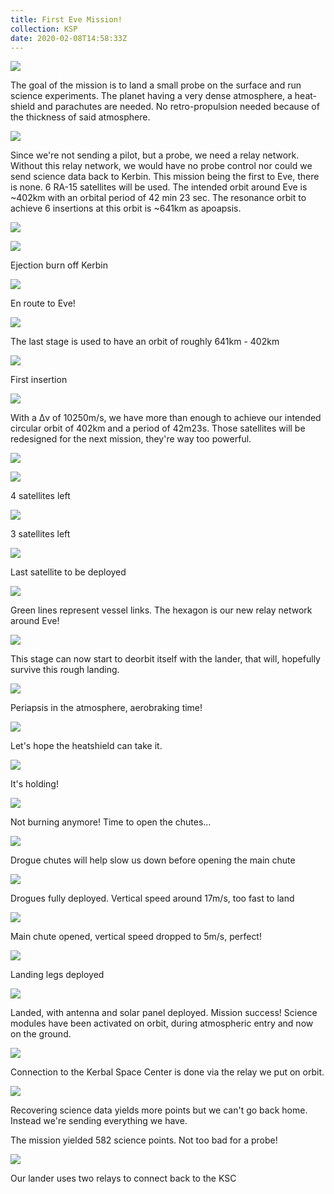 ```yaml
---
title: First Eve Mission!
collection: KSP
date: 2020-02-08T14:58:33Z
---
```



![](/assets/images/KSP/imgur/MNOPFoo%20-%20First%20Eve%20Mission%21/imgur_MNOPFoo_001_iu7inqG.png)

The goal of the mission is to land a small probe on the surface and run science experiments.
The planet having a very dense atmosphere, a heat-shield and parachutes are needed. No retro-propulsion needed because of the thickness of said atmosphere.

![](/assets/images/KSP/imgur/MNOPFoo%20-%20First%20Eve%20Mission%21/imgur_MNOPFoo_002_MWPUKd0.png)

Since we're not sending a pilot, but a probe, we need a relay network. Without this relay network, we would have no probe control nor could we send science data back to Kerbin.
This mission being the first to Eve, there is none. 6 RA-15 satellites will be used.
The intended orbit around Eve is ~402km with an orbital period of 42 min 23 sec.
The resonance orbit to achieve 6 insertions at this orbit is ~641km as apoapsis.

![](/assets/images/KSP/imgur/MNOPFoo%20-%20First%20Eve%20Mission%21/imgur_MNOPFoo_003_GZRAxvZ.png)



![](/assets/images/KSP/imgur/MNOPFoo%20-%20First%20Eve%20Mission%21/imgur_MNOPFoo_004_Dwua7yP.png)

Ejection burn off Kerbin

![](/assets/images/KSP/imgur/MNOPFoo%20-%20First%20Eve%20Mission%21/imgur_MNOPFoo_005_lA4aRGf.png)

En route to Eve!

![](/assets/images/KSP/imgur/MNOPFoo%20-%20First%20Eve%20Mission%21/imgur_MNOPFoo_006_TWl2cVw.png)

The last stage is used to have an orbit of roughly 641km - 402km

![](/assets/images/KSP/imgur/MNOPFoo%20-%20First%20Eve%20Mission%21/imgur_MNOPFoo_007_9Gz64mk.png)

First insertion

![](/assets/images/KSP/imgur/MNOPFoo%20-%20First%20Eve%20Mission%21/imgur_MNOPFoo_008_eC0zqhY.png)

With a Δv of 10250m/s, we have more than enough to achieve our intended circular orbit of 402km and a period of 42m23s.
Those satellites will be redesigned for the next mission, they're way too powerful.

![](/assets/images/KSP/imgur/MNOPFoo%20-%20First%20Eve%20Mission%21/imgur_MNOPFoo_009_IWsqmZK.png)



![](/assets/images/KSP/imgur/MNOPFoo%20-%20First%20Eve%20Mission%21/imgur_MNOPFoo_010_r67mQ9F.png)

4 satellites left

![](/assets/images/KSP/imgur/MNOPFoo%20-%20First%20Eve%20Mission%21/imgur_MNOPFoo_011_yJxAoC4.png)

3 satellites left

![](/assets/images/KSP/imgur/MNOPFoo%20-%20First%20Eve%20Mission%21/imgur_MNOPFoo_012_adE7u2C.png)

Last satellite to be deployed

![](/assets/images/KSP/imgur/MNOPFoo%20-%20First%20Eve%20Mission%21/imgur_MNOPFoo_013_izq0gCF.png)

Green lines represent vessel links. The hexagon is our new relay network around Eve!

![](/assets/images/KSP/imgur/MNOPFoo%20-%20First%20Eve%20Mission%21/imgur_MNOPFoo_014_j2h4lGU.png)

This stage can now start to deorbit itself with the lander, that will, hopefully survive this rough landing.

![](/assets/images/KSP/imgur/MNOPFoo%20-%20First%20Eve%20Mission%21/imgur_MNOPFoo_015_Up18X0d.png)

Periapsis in the atmosphere, aerobraking time!

![](/assets/images/KSP/imgur/MNOPFoo%20-%20First%20Eve%20Mission%21/imgur_MNOPFoo_016_mxB8mjZ.png)

Let's hope the heatshield can take it.

![](/assets/images/KSP/imgur/MNOPFoo%20-%20First%20Eve%20Mission%21/imgur_MNOPFoo_017_Wht6sPM.png)

It's holding!

![](/assets/images/KSP/imgur/MNOPFoo%20-%20First%20Eve%20Mission%21/imgur_MNOPFoo_018_NgFkAmU.png)

Not burning anymore! Time to open the chutes…

![](/assets/images/KSP/imgur/MNOPFoo%20-%20First%20Eve%20Mission%21/imgur_MNOPFoo_019_OiwLCEa.png)

Drogue chutes will help slow us down before opening the main chute

![](/assets/images/KSP/imgur/MNOPFoo%20-%20First%20Eve%20Mission%21/imgur_MNOPFoo_020_iKEa10y.png)

Drogues fully deployed. Vertical speed around 17m/s, too fast to land

![](/assets/images/KSP/imgur/MNOPFoo%20-%20First%20Eve%20Mission%21/imgur_MNOPFoo_021_2MlRdHk.png)

Main chute opened, vertical speed dropped to 5m/s, perfect!

![](/assets/images/KSP/imgur/MNOPFoo%20-%20First%20Eve%20Mission%21/imgur_MNOPFoo_022_p7hp5et.png)

Landing legs deployed

![](/assets/images/KSP/imgur/MNOPFoo%20-%20First%20Eve%20Mission%21/imgur_MNOPFoo_023_vFqWXmO.png)

Landed, with antenna and solar panel deployed. Mission success!
Science modules have been activated on orbit, during atmospheric entry and now on the ground.

![](/assets/images/KSP/imgur/MNOPFoo%20-%20First%20Eve%20Mission%21/imgur_MNOPFoo_024_1SsdrI4.png)

Connection to the Kerbal Space Center is done via the relay we put on orbit.

![](/assets/images/KSP/imgur/MNOPFoo%20-%20First%20Eve%20Mission%21/imgur_MNOPFoo_025_wB1hNTs.png)

Recovering science data yields more points but we can't go back home. Instead we're sending everything we have.

The mission yielded 582 science points. Not too bad for a probe!

![](/assets/images/KSP/imgur/MNOPFoo%20-%20First%20Eve%20Mission%21/imgur_MNOPFoo_026_Qiv9p52.png)

Our lander uses two relays to connect back to the KSC
